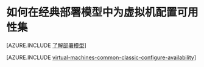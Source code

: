 <properties
	pageTitle="为经典 VM 配置可用性集 | Azure"
	description="在经典部署模型中，使用 Azure 经典管理门户和 Azure PowerShell，为新的或现有的虚拟机配置可用性集。"
	services="virtual-machines-linux"
	documentationCenter=""
	authors="cynthn"
	manager="timlt"
	editor=""
	tags="azure-service-management"/>

<tags
	ms.service="virtual-machines-linux"
	ms.date="04/19/2016"
	wacn.date="06/29/2016"/>

# 如何在经典部署模型中为虚拟机配置可用性集

[AZURE.INCLUDE [了解部署模型](../../includes/learn-about-deployment-models-include.md)]

[AZURE.INCLUDE [virtual-machines-common-classic-configure-availability](../../includes/virtual-machines-common-classic-configure-availability.md)]

<!---HONumber=Mooncake_0215_2016-->